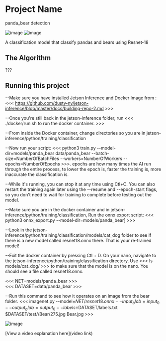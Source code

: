 # Project Name

panda_bear detection

![image](https://github.com/Michael13527/panda_bear-detection/assets/173301284/740a53d8-bf1b-4784-aa3e-f79df6a0f890)
![image](https://github.com/Michael13527/panda_bear-detection/assets/173301284/390eda6c-be4f-4c1c-9f7e-ec86205ba871)

A classification model that classify pandas and bears using Resnet-18

## The Algorithm

???

## Running this project
--Make sure you have installed Jetson Inference and Docker Image from :                                                                                                                           <<< https://github.com/dusty-nv/jetson-inference/blob/master/docs/building-repo-2.md >>>

--Once you're still back in the jetson-inference folder, run          <<< ./docker/run.sh to run the docker container. >>>

--From inside the Docker container, change directories so you are in jetson-inference/python/training/classification

--Now run your script:        <<< python3 train.py --model-dir=models/panda_bear data/panda_bear --batch-size=NumberOfBatchFiles --workers=NumberOfWorkers --epochs=NumberOfEpochs >>>. 
        epochs are how many times the AI run through the entire process, te lower the epoch is, faster the training is, more inaccurate the classification is. 

--While it's running, you can stop it at any time using Ctl+C. You can also restart the training again later using the --resume and --epoch-start flags, so you don't need to wait for training to complete before testing out the model.

--Make sure you are in the docker container and in jetson-inference/python/training/classification, Run the onnx export script:          <<< python3 onnx_export.py --model-dir=models/panda_bear] >>>

--Look in the jetson-inference/python/training/classification/models/cat_dog folder to see if there is a new model called resnet18.onnx there. That is your re-trained model!

--Exit the docker container by pressing Ctl + D.
On your nano, navigate to the jetson-inference/python/training/classification directory.
Use <<< ls models/cat_dog/ >>> to make sure that the model is on the nano. You should see a file called resnet18.onnx.


<<< NET=models/panda_bear >>>                                                                                                                                                                  
<<< DATASET=data/panda_bear >>>

--Run this command to see how it operates on an image from the bear folder.      <<< imagenet.py --model=$NET/resnet18.onnx --input_blob=input_0 --output_blob=output_0 --labels=$DATASET/labels.txt $DATASET/test//Bear/275.jpg Bear.jpg >>>

![image](https://github.com/Michael13527/panda_bear-detection/assets/173301284/33ebc332-c4af-4c8f-8f96-6ce01270e914)





[View a video explanation here](video link)
